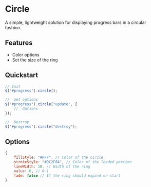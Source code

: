 # Circle

A simple, lightweight solution for displaying progress bars in a circular fashion.

## Features
* Color options
* Set the size of the ring


## Quickstart

```javascript
// Init
$('#progress').circle();

//  Set options
$('#progress').circle("update", {
    //  Options
});

//  Destroy
$('#progress').circle("destroy");
```

## Options

```javascript
{
	fillStyle: "#FFF", // Color of the circle
	strokeStyle: "#DC2F64", // Color of the loaded portion
	lineWidth: 10, // Width of the ring
	value: 0, // 0-1
	fade: false // If the ring should expand on start
}
```